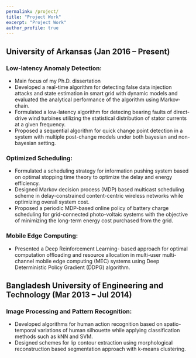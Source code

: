 ```yaml
---
permalink: /project/
title: "Project Work"
excerpt: "Project Work"
author_profile: true
---
```


## University of Arkansas (Jan 2016 – Present)

### Low-latency Anomaly Detection: 
- Main focus of my Ph.D. dissertation
- Developed a real-time algorithm for detecting false data injection attacks and state estimation in smart grid with dynamic models and evaluated the analytical performance of the algorithm using Markov-chain.
- Formulated a low-latency algorithm for detecing bearing faults of direct-drive wind turbines utilizing the statistical distribution of stator currents at a given frequency.
- Proposed a sequential algorithm for quick change point detection in a system with multiple post-change models under both bayesian and non-bayesian setting.

### Optimized Scheduling:
- Formulated a scheduling strategy for information pushing system based on optimal stopping time theory to optimize the delay and energy efficiency.
- Designed Markov decision process (MDP) based multicast scheduling scheme in delay-constrained content-centric wireless networks while optimizing overall system cost.
- Proposed a periodic MDP-based online policy of battery charge scheduling for grid-connected photo-voltaic systems with the objective of minimizing the long-term energy cost purchased from the grid. 

### Mobile Edge Computing:
- Presented a Deep Reinforcement Learning- based approach for optimal computation offloading and resource allocation in multi-user multi-channel mobile edge computing (MEC) systems using Deep Deterministic Policy Gradient (DDPG) algorithm. 

## Bangladesh University of Engineering and Technology (Mar 2013 – Jul 2014)

### Image Processing and Pattern Recognition:
- Developed algorithms for human action recognition based on spatio-temporal variations of human silhouette while applying classification methods such as kNN and SVM.
- Designed schemes for lip contour extraction using morphological reconstruction based segmentation approach with k-means clustering.
